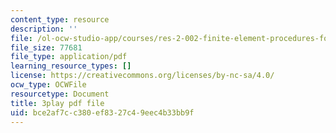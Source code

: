 ```yaml
---
content_type: resource
description: ''
file: /ol-ocw-studio-app/courses/res-2-002-finite-element-procedures-for-solids-and-structures-spring-2010/bce2af7cc380ef8327c49eec4b33bb9f_L98VIorbFB0.pdf
file_size: 77681
file_type: application/pdf
learning_resource_types: []
license: https://creativecommons.org/licenses/by-nc-sa/4.0/
ocw_type: OCWFile
resourcetype: Document
title: 3play pdf file
uid: bce2af7c-c380-ef83-27c4-9eec4b33bb9f
---
```

